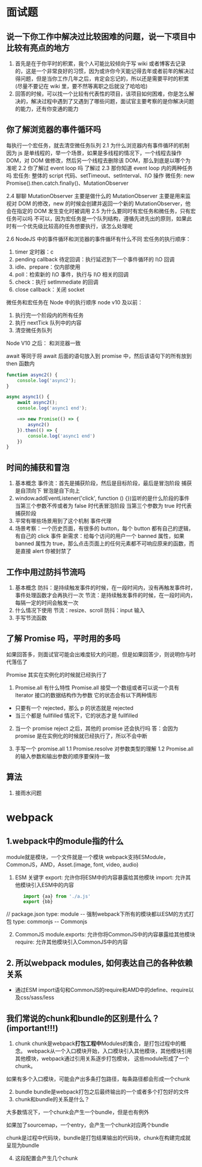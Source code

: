 # 面试题

## 说一下你工作中解决过比较困难的问题，说一下项目中比较有亮点的地方

1. 首先是在于你平时的积累，我个人可能比较倾向于写 wiki 或者博客去记录的，这是一个非常良好的习惯，因为或许你今天能记得去年或者前年的解决过得问题，但是当你工作几年之后，肯定会忘记的，所以还是需要平时的积累(尽量不要记在 wiki 里，要不然等离职之后就没了哈哈哈)
2. 回答的时候，可以找一个比较有代表性的项目，该项目如何困难，你是怎么解决的，解决过程中遇到了又遇到了哪些问题，面试官主要考察的是你解决问题的能力，还有你变通的能力

## 你了解浏览器的事件循环吗

每执行一个宏任务，就去清空微任务队列
2.1 为什么浏览器内有事件循环的机制
因为 js 是单线程的，举一个场景，如果是多线程的情况下，一个线程去操作 DOM，对 DOM 做修改，然后另一个线程去删除该 DOM，那么到底是以哪个为准呢
2.2 你了解过 event loop 吗
了解过
2.3 那你知道 event loop 内的两种任务吗
宏任务: 整体的 script 代码、setTimeout、setInterval、I\O 操作
微任务: new Promise().then.catch.finally()、MutationObserver

2.4 聊聊 MutationObserver 主要是做什么的
MutationObserver 主要是用来监视对 DOM 的修改，new 的时候会创建并返回一个新的 MutationObserver，他会在指定的 DOM 发生变化时被调用
2.5 为什么要同时有宏任务和微任务，只有宏任务可以吗
不可以，因为宏任务是一个队列结构，遵循先进先出的原则，如果此时有一个优先级比较高的任务想要执行，该怎么处理呢

2.6 NodeJS 中的事件循环和浏览器的事件循环有什么不同
宏任务的执行顺序：

1. timer 定时器：c
2. pending callback 待定回调：执行延迟到下一个事件循环的 I\O 回调
3. idle、prepare：仅内部使用
4. poll：检索新的 I\O 事件，执行与 I\O 相关的回调
5. check：执行 setImmediate 的回调
6. close callback：关闭 socket

微任务和宏任务在 Node 中的执行顺序
node v10 及以前：

1. 执行完一个阶段内的所有任务
2. 执行 nextTick 队列中的内容
3. 清空微任务队列

Node V10 之后：
和浏览器一致

await 等同于将 await 后面的语句放入到 promise 中，然后该语句下的所有放到 then 函数内

```js
function async2() {
    console.log('async2');
}

async async1() {
    await async2();
    console.log('async1 end');

    ==> new Promise(() => {
        async2()
    }).then(() => {
        console.log('async1 end')
    })
}

```

## 时间的捕获和冒泡

1. 基本概念
   事件流：首先是捕获阶段，然后是目标阶段，最后是冒泡阶段
   捕获是自顶向下
   冒泡是自下向上
2. window.addEventListener('click', function () {})监听的是什么阶段的事件
   当第三个参数不传或者为 false 时代表冒泡阶段
   当第三个参数为 true 时代表捕获阶段
3. 平常有哪些场景用到了这个机制
   事件代理
4. 场景考察：一个历史页面，有很多的 button，每个 button 都有自己的逻辑，有自己的 click 事件
   新需求：给每个访问的用户一个 banned 属性，如果 banned 属性为 true，那么点击页面上的任何元素都不可响应原来的函数，而是直接 alert 你被封禁了

## 工作中用过防抖节流吗

1. 基本概念
   防抖：是持续触发事件的时候，在一段时间内，没有再触发事件时，事件处理函数才会再执行一次
   节流：是持续触发事件的时候，在一段时间内，每隔一定的时间会触发一次
2. 什么情况下使用
   节流：resize、scroll
   防抖：input 输入
3. 手写节流函数

## 了解 Promise 吗，平时用的多吗

如果回答多，则面试官可能会出难度较大的问题，但是如果回答少，则说明你与时代落伍了

Promise 其实在实例化的时候就已经执行了

1. Promise.all 有什么特性
   Promise.all 接受一个数组或者可以说一个具有 Iterator 接口的数据结构作为参数
   它的状态会有以下两种情形

-   只要有一个 rejected，那么 p 的状态就是 rejected
-   当三个都是 fullfilled 情况下，它的状态才是 fullfilled

2. 当一个 promise reject 之后，其他的 promise 还会执行吗
   答：会因为 promise 是在实例化的时候就已经执行了，所以不会中断

3. 手写一个 promise.all
   1.1 Promise.resolve 对参数类型的理解
   1.2 Promise.all 的输入参数和输出参数的顺序要保持一致

## 算法

1. 接雨水问题


# webpack
## 1.webpack中的module指的什么
module就是模块，一个文件就是一个模块
webpack支持ESModule， CommonJS，AMD，Asset.(image, font, video, audio)

1. ESM
关键字 
   export: 允许你将ESM中的内容暴露给其他模块
   import: 允许其他模块引入ESM中的内容
   ```js
      import {aa} from './a.js'
      export {bb}
   ```
// package.json
 type: module -- 强制webpack下所有的模块都以ESM的方式打包
 type: commonjs -- Commonjs

2. CommonJS
module.exports: 允许你将CommonJS中的内容暴露给其他模块
require: 允许其他模块引入CommonJS中的内容

## 2. 所以webpack modules, 如何表达自己的各种依赖关系
* 通过ESM import语句和CommonJS的require和AMD中的define、require以及css/sass/less

## 我们常说的chunk和bundle的区别是什么？(important!!!)
1. chunk
chunk是webpack**打包工程中**Modules的集合，是打包过程中的概念。
webpack从一个入口模块开始，入口模块引入其他模块，其他模块引用其他模块，webpack通过引用关系逐步打包模块，
这些module形成了一个chunk。

如果有多个入口模块，可能会产出多条打包路径，每条路径都会形成一个chunk

2. bundle
bundle是webpack打包之后最终输出的一个或者多个打包好的文件
3. chunk和bundle的关系是什么？

大多数情况下，一个chunk会产生一个bundle，但是也有例外

如果加了sourcemap，一个entry，会产生一个chunk对应两个bundle

chunk是过程中代码块，bundle是打包结果输出的代码块，chunk在构建完成就呈现为bundle

4. 这段配置会产生几个chunk

